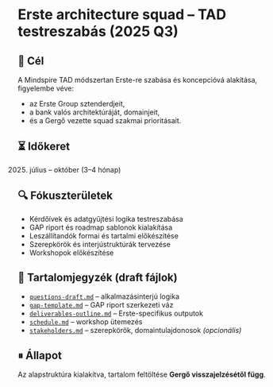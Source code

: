 # Erste architecture squad – TAD testreszabás (2025 Q3)

## 🎯 Cél

A Mindspire TAD módszertan Erste-re szabása és koncepcióvá alakítása, figyelembe véve:
- az Erste Group sztenderdjeit,
- a bank valós architektúráját, domainjeit,
- és a Gergő vezette squad szakmai prioritásait.

## ⏳ Időkeret

2025. július – október (3–4 hónap)

## 🔍 Fókuszterületek

- Kérdőívek és adatgyűjtési logika testreszabása
- GAP riport és roadmap sablonok kialakítása
- Leszállítandók formai és tartalmi előkészítése
- Szerepkörök és interjústruktúrák tervezése
- Workshopok előkészítése

## 📂 Tartalomjegyzék (draft fájlok)

- [`questions-draft.md`](./questions-draft.md) – alkalmazásinterjú logika
- [`gap-template.md`](./gap-template.md) – GAP riport szerkezeti váz
- [`deliverables-outline.md`](./deliverables-outline.md) – Erste-specifikus outputok
- [`schedule.md`](./schedule.md) – workshop ütemezés
- [`stakeholders.md`](./stakeholders.md) – szerepkörök, domaintulajdonosok *(opcionális)*

## ⏸ Állapot

Az alapstruktúra kialakítva, tartalom feltöltése **Gergő visszajelzésétől függ**.

